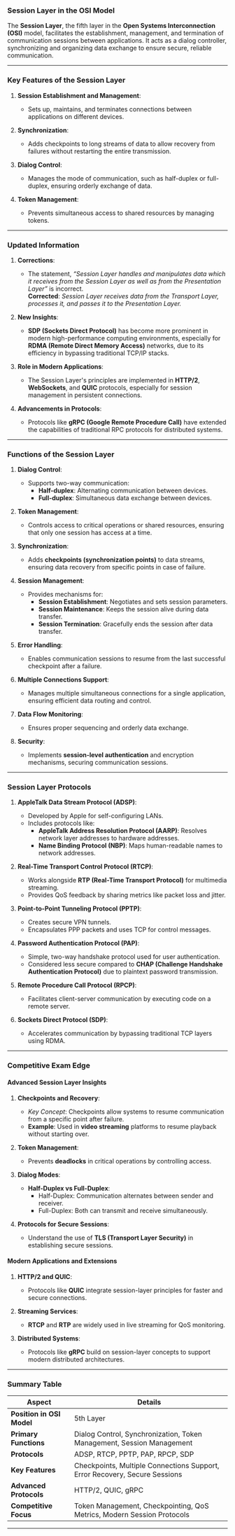 ### **Session Layer in the OSI Model**

The **Session Layer**, the fifth layer in the **Open Systems Interconnection (OSI)** model, facilitates the establishment, management, and termination of communication sessions between applications. It acts as a dialog controller, synchronizing and organizing data exchange to ensure secure, reliable communication.

---

### **Key Features of the Session Layer**
1. **Session Establishment and Management**:
   - Sets up, maintains, and terminates connections between applications on different devices.

2. **Synchronization**:
   - Adds checkpoints to long streams of data to allow recovery from failures without restarting the entire transmission.

3. **Dialog Control**:
   - Manages the mode of communication, such as half-duplex or full-duplex, ensuring orderly exchange of data.

4. **Token Management**:
   - Prevents simultaneous access to shared resources by managing tokens.

---

### **Updated Information**
1. **Corrections**:
   - The statement, *“Session Layer handles and manipulates data which it receives from the Session Layer as well as from the Presentation Layer”* is incorrect.  
     **Corrected**: *Session Layer receives data from the Transport Layer, processes it, and passes it to the Presentation Layer.*

2. **New Insights**:
   - **SDP (Sockets Direct Protocol)** has become more prominent in modern high-performance computing environments, especially for **RDMA (Remote Direct Memory Access)** networks, due to its efficiency in bypassing traditional TCP/IP stacks.

3. **Role in Modern Applications**:
   - The Session Layer's principles are implemented in **HTTP/2**, **WebSockets**, and **QUIC** protocols, especially for session management in persistent connections.

4. **Advancements in Protocols**:
   - Protocols like **gRPC (Google Remote Procedure Call)** have extended the capabilities of traditional RPC protocols for distributed systems.

---

### **Functions of the Session Layer**

1. **Dialog Control**:
   - Supports two-way communication:
     - **Half-duplex**: Alternating communication between devices.
     - **Full-duplex**: Simultaneous data exchange between devices.

2. **Token Management**:
   - Controls access to critical operations or shared resources, ensuring that only one session has access at a time.

3. **Synchronization**:
   - Adds **checkpoints (synchronization points)** to data streams, ensuring data recovery from specific points in case of failure.

4. **Session Management**:
   - Provides mechanisms for:
     - **Session Establishment**: Negotiates and sets session parameters.
     - **Session Maintenance**: Keeps the session alive during data transfer.
     - **Session Termination**: Gracefully ends the session after data transfer.

5. **Error Handling**:
   - Enables communication sessions to resume from the last successful checkpoint after a failure.

6. **Multiple Connections Support**:
   - Manages multiple simultaneous connections for a single application, ensuring efficient data routing and control.

7. **Data Flow Monitoring**:
   - Ensures proper sequencing and orderly data exchange.

8. **Security**:
   - Implements **session-level authentication** and encryption mechanisms, securing communication sessions.

---

### **Session Layer Protocols**

1. **AppleTalk Data Stream Protocol (ADSP)**:
   - Developed by Apple for self-configuring LANs.  
   - Includes protocols like:
     - **AppleTalk Address Resolution Protocol (AARP)**: Resolves network layer addresses to hardware addresses.
     - **Name Binding Protocol (NBP)**: Maps human-readable names to network addresses.

2. **Real-Time Transport Control Protocol (RTCP)**:
   - Works alongside **RTP (Real-Time Transport Protocol)** for multimedia streaming.  
   - Provides QoS feedback by sharing metrics like packet loss and jitter.

3. **Point-to-Point Tunneling Protocol (PPTP)**:
   - Creates secure VPN tunnels.  
   - Encapsulates PPP packets and uses TCP for control messages.

4. **Password Authentication Protocol (PAP)**:
   - Simple, two-way handshake protocol used for user authentication.  
   - Considered less secure compared to **CHAP (Challenge Handshake Authentication Protocol)** due to plaintext password transmission.

5. **Remote Procedure Call Protocol (RPCP)**:
   - Facilitates client-server communication by executing code on a remote server.

6. **Sockets Direct Protocol (SDP)**:
   - Accelerates communication by bypassing traditional TCP layers using RDMA.

---

### **Competitive Exam Edge**

#### **Advanced Session Layer Insights**
1. **Checkpoints and Recovery**:
   - *Key Concept*: Checkpoints allow systems to resume communication from a specific point after failure.  
   - **Example**: Used in **video streaming** platforms to resume playback without starting over.

2. **Token Management**:
   - Prevents **deadlocks** in critical operations by controlling access.

3. **Dialog Modes**:
   - **Half-Duplex vs Full-Duplex**:
     - Half-Duplex: Communication alternates between sender and receiver.
     - Full-Duplex: Both can transmit and receive simultaneously.

4. **Protocols for Secure Sessions**:
   - Understand the use of **TLS (Transport Layer Security)** in establishing secure sessions.

#### **Modern Applications and Extensions**
1. **HTTP/2 and QUIC**:
   - Protocols like **QUIC** integrate session-layer principles for faster and secure connections.

2. **Streaming Services**:
   - **RTCP** and **RTP** are widely used in live streaming for QoS monitoring.

3. **Distributed Systems**:
   - Protocols like **gRPC** build on session-layer concepts to support modern distributed architectures.

---

### **Summary Table**

| **Aspect**               | **Details**                                                                 |
|--------------------------|-----------------------------------------------------------------------------|
| **Position in OSI Model**| 5th Layer                                                                  |
| **Primary Functions**    | Dialog Control, Synchronization, Token Management, Session Management      |
| **Protocols**            | ADSP, RTCP, PPTP, PAP, RPCP, SDP                                           |
| **Key Features**         | Checkpoints, Multiple Connections Support, Error Recovery, Secure Sessions |
| **Advanced Protocols**   | HTTP/2, QUIC, gRPC                                                         |
| **Competitive Focus**    | Token Management, Checkpointing, QoS Metrics, Modern Session Protocols     |

---
